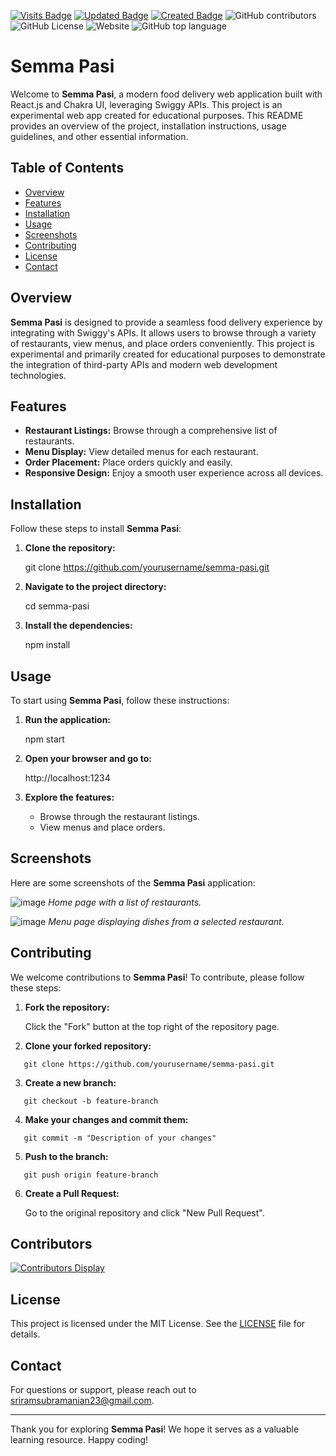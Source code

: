 [![Visits Badge](https://badges.pufler.dev/visits/sriram23/semma-pasi)](https://badges.pufler.dev)
[![Updated Badge](https://badges.pufler.dev/updated/sriram23/semma-pasi)](https://badges.pufler.dev)
[![Created Badge](https://badges.pufler.dev/created/sriram23/semma-pasi)](https://badges.pufler.dev)
![GitHub contributors](https://img.shields.io/github/contributors/sriram23/semma-pasi?labelColor=black&color=%233fb911)
![GitHub License](https://img.shields.io/github/license/sriram23/semma-pasi?labelColor=black&color=%233fb911)
![Website](https://img.shields.io/website?url=https%3A%2F%2Fsemma-pasi.web.app&labelColor=black&color=%233fb911)
![GitHub top language](https://img.shields.io/github/languages/top/sriram23/semma-pasi?color=%233fb911)


# Semma Pasi

Welcome to **Semma Pasi**, a modern food delivery web application built with React.js and Chakra UI, leveraging Swiggy APIs. This project is an experimental web app created for educational purposes. This README provides an overview of the project, installation instructions, usage guidelines, and other essential information.

## Table of Contents

- [Overview](##Overview)
- [Features](#features)
- [Installation](#installation)
- [Usage](#usage)
- [Screenshots](#screenshots)
- [Contributing](#Contributing)
- [License](#license)
- [Contact](#contact)


## Overview

**Semma Pasi** is designed to provide a seamless food delivery experience by integrating with Swiggy's APIs. It allows users to browse through a variety of restaurants, view menus, and place orders conveniently. This project is experimental and primarily created for educational purposes to demonstrate the integration of third-party APIs and modern web development technologies.

## Features

- **Restaurant Listings:** Browse through a comprehensive list of restaurants.
- **Menu Display:** View detailed menus for each restaurant.
- **Order Placement:** Place orders quickly and easily.
- **Responsive Design:** Enjoy a smooth user experience across all devices.

## Installation

Follow these steps to install **Semma Pasi**:

1. **Clone the repository:**

   git clone https://github.com/yourusername/semma-pasi.git

2. **Navigate to the project directory:**

   cd semma-pasi

3. **Install the dependencies:**

   npm install

## Usage

To start using **Semma Pasi**, follow these instructions:

1. **Run the application:**

   npm start

2. **Open your browser and go to:**

   http://localhost:1234

3. **Explore the features:**

   - Browse through the restaurant listings.
   - View menus and place orders.

## Screenshots

Here are some screenshots of the **Semma Pasi** application:

![image](https://github.com/sriram23/semma-pasi/assets/18396996/e05a90a5-316e-4edb-8cc4-d76382d820b1)
*Home page with a list of restaurants.*

![image](https://github.com/sriram23/semma-pasi/assets/18396996/ae9bcf22-cec6-4fa6-bfe6-10f4156ebf9c)
*Menu page displaying dishes from a selected restaurant.*

## Contributing

We welcome contributions to **Semma Pasi**! To contribute, please follow these steps:

1. **Fork the repository:**

   Click the "Fork" button at the top right of the repository page.

2. **Clone your forked repository:**
```
   git clone https://github.com/yourusername/semma-pasi.git
```
3. **Create a new branch:**
```
   git checkout -b feature-branch
```
4. **Make your changes and commit them:**
```
   git commit -m "Description of your changes"
```
5. **Push to the branch:**
```
   git push origin feature-branch
```
6. **Create a Pull Request:**

   Go to the original repository and click "New Pull Request".

## Contributors
[![Contributors Display](https://badges.pufler.dev/contributors/sriram23/semma-pasi?size=50&padding=5&perRow=10&bots=true)](https://badges.pufler.dev)

## License

This project is licensed under the MIT License. See the [LICENSE](LICENSE) file for details.

## Contact

For questions or support, please reach out to sriramsubramanian23@gmail.com.

---

Thank you for exploring **Semma Pasi**! We hope it serves as a valuable learning resource. Happy coding!
